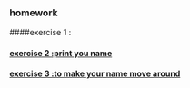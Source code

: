 ### homework
####exercise 1 : 
#### [exercise 2 :print you name](https://github.com/Huangyu007/compuational_physics_N2014301020030/blob/master/%E8%BE%93%E5%87%BA%E5%90%8D%E5%AD%97.md)
#### [exercise 3 :to make your name move around](https://github.com/Huangyu007/compuational_physics_N2014301020030/edit/master/%E5%8A%A8%E6%80%81%E7%9A%84%E5%90%8D%E5%AD%97.md)
